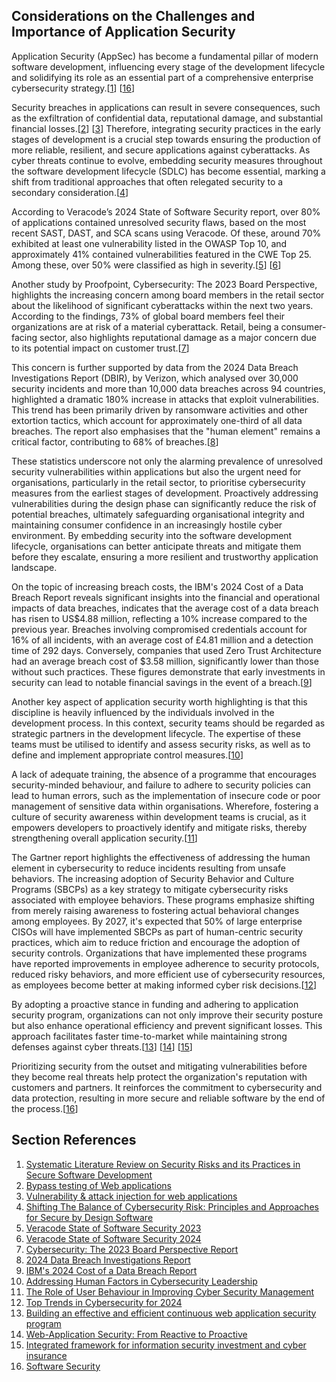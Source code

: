 ## Considerations on the Challenges and Importance of Application Security

Application Security (AppSec) has become a fundamental pillar of modern software development, influencing every stage of the development lifecycle and solidifying its role as an essential part of a comprehensive enterprise cybersecurity strategy.[[1](#ref-1)] [[16](#ref-16)]

Security breaches in applications can result in severe consequences, such as the exfiltration of confidential data, reputational damage, and substantial financial losses.[[2](#ref-2)] [[3](#ref-3)] Therefore, integrating security practices in the early stages of development is a crucial step towards ensuring the production of more reliable, resilient, and secure applications against cyberattacks. As cyber threats continue to evolve, embedding security measures throughout the software development lifecycle (SDLC) has become essential, marking a shift from traditional approaches that often relegated security to a secondary consideration.[[4](#ref-4)]

According to Veracode’s 2024 State of Software Security report, over 80% of applications contained unresolved security flaws, based on the most recent SAST, DAST, and SCA scans using Veracode. Of these, around 70% exhibited at least one vulnerability listed in the OWASP Top 10, and approximately 41% contained vulnerabilities featured in the CWE Top 25. Among these, over 50% were classified as high in severity.[[5](#ref-5)] [[6](#ref-6)]

Another study by Proofpoint, Cybersecurity: The 2023 Board Perspective, highlights the increasing concern among board members in the retail sector about the likelihood of significant cyberattacks within the next two years. According to the findings, 73% of global board members feel their organizations are at risk of a material cyberattack. Retail, being a consumer-facing sector, also highlights reputational damage as a major concern due to its potential impact on customer trust.[[7](#ref-7)]

This concern is further supported by data from the 2024 Data Breach Investigations Report (DBIR), by Verizon, which analysed over 30,000 security incidents and more than 10,000 data breaches across 94 countries, highlighted a dramatic 180% increase in attacks that exploit vulnerabilities. This trend has been primarily driven by ransomware activities and other extortion tactics, which account for approximately one-third of all data breaches. The report also emphasises that the "human element" remains a critical factor, contributing to 68% of breaches.[[8](#ref-8)]

These statistics underscore not only the alarming prevalence of unresolved security vulnerabilities within applications but also the urgent need for organisations, particularly in the retail sector, to prioritise cybersecurity measures from the earliest stages of development. Proactively addressing vulnerabilities during the design phase can significantly reduce the risk of potential breaches, ultimately safeguarding organisational integrity and maintaining consumer confidence in an increasingly hostile cyber environment. By embedding security into the software development lifecycle, organisations can better anticipate threats and mitigate them before they escalate, ensuring a more resilient and trustworthy application landscape.

On the topic of increasing breach costs, the IBM's 2024 Cost of a Data Breach Report reveals significant insights into the financial and operational impacts of data breaches, indicates that the average cost of a data breach has risen to US$4.88 million, reflecting a 10% increase compared to the previous year. Breaches involving compromised credentials account for 16% of all incidents, with an average cost of £4.81 million and a detection time of 292 days. Conversely, companies that used Zero Trust Architecture had an average breach cost of $3.58 million, significantly lower than those without such practices. These figures demonstrate that early investments in security can lead to notable financial savings in the event of a breach.[[9](#ref-9)]

Another key aspect of application security worth highlighting is that this discipline is heavily influenced by the individuals involved in the development process. In this context, security teams should be regarded as strategic partners in the development lifecycle. The expertise of these teams must be utilised to identify and assess security risks, as well as to define and implement appropriate control measures.[[10](#ref-10)]

A lack of adequate training, the absence of a programme that encourages security-minded behaviour, and failure to adhere to security policies can lead to human errors, such as the implementation of insecure code or poor management of sensitive data within organisations. Wherefore, fostering a culture of security awareness within development teams is crucial, as it empowers developers to proactively identify and mitigate risks, thereby strengthening overall application security.[[11](#ref-11)]

The Gartner report highlights the effectiveness of addressing the human element in cybersecurity to reduce incidents resulting from unsafe behaviors.  The increasing adoption of Security Behavior and Culture Programs (SBCPs) as a key strategy to mitigate cybersecurity risks associated with employee behaviors. These programs emphasize shifting from merely raising awareness to fostering actual behavioral changes among employees. By 2027, it's expected that 50% of large enterprise CISOs will have implemented SBCPs as part of human-centric security practices, which aim to reduce friction and encourage the adoption of security controls. Organizations that have implemented these programs have reported improvements in employee adherence to security protocols, reduced risky behaviors, and more efficient use of cybersecurity resources, as employees become better at making informed cyber risk decisions.[[12](#ref-12)]

By adopting a proactive stance in funding and adhering to application security program, organizations can not only improve their security posture but also enhance operational efficiency and prevent significant losses. This approach facilitates faster time-to-market while maintaining strong defenses against cyber threats.[[13](#ref-13)] [[14](#ref-14)] [[15](#ref-15)]

Prioritizing security from the outset and mitigating vulnerabilities before they become real threats help protect the organization's reputation with customers and partners. It reinforces the commitment to cybersecurity and data protection, resulting in more secure and reliable software by the end of the process.[[16](#ref-16)]

## Section References

1. <a name="ref-1"></a>[Systematic Literature Review on Security Risks and its Practices in Secure Software Development](https://ieeexplore.ieee.org/document/9669954) <!-- REF-34 -->
2. <a name="ref-2"></a>[Bypass testing of Web applications](https://ieeexplore.ieee.org/document/1383117) <!-- REF-38 -->
3. <a name="ref-3"></a>[Vulnerability & attack injection for web applications](https://ieeexplore.ieee.org/document/5270349) <!-- REF-39 -->
4. <a name="ref-4"></a>[Shifting The Balance of Cybersecurity Risk: Principles and Approaches for Secure by Design Software](https://www.cisa.gov/securebydesign) <!-- REF-40 -->
5. <a name="ref-5"></a>[Veracode State of Software Security 2023](https://www.veracode.com/state-software-security-2023-report) <!-- REF-42 -->
6. <a name="ref-6"></a>[Veracode State of Software Security 2024](https://www.veracode.com/sites/default/files/2024-02/SOSS-Report-2024.pdf) <!-- REF-43 -->
7. <a name="ref-7"></a>[Cybersecurity: The 2023 Board Perspective Report](https://www.proofpoint.com/us/resources/white-papers/board-perspective-report?utm_source=webinar) <!-- REF-44 -->
8. <a name="ref-8"></a>[2024 Data Breach Investigations Report](https://www.verizon.com/business/resources/reports/2024-dbir-data-breach-investigations-report.pdf) <!-- REF-45 -->
9. <a name="ref-9"></a>[IBM's 2024 Cost of a Data Breach Report](https://www.ibm.com/downloads/cas/50ALZL8W) <!-- REF-46 -->
10. <a name="ref-10"></a>[Addressing Human Factors in Cybersecurity Leadership](https://mdpi-res.com/d_attachment/jcp/jcp-02-00029/article_deploy/jcp-02-00029-v2.pdf?version=1658727040) <!-- REF-48 -->
11. <a name="ref-11"></a>[The Role of User Behaviour in Improving Cyber Security Management](https://doi.org/10.3389/fpsyg.2021.561011) <!-- REF-49 -->
12. <a name="ref-12"></a>[Top Trends in Cybersecurity for 2024](https://www.gartner.com/en/documents/5068031) <!-- REF-50 -->
13. <a name="ref-13"></a>[Building an effective and efficient continuous web application security program](https://10.1109/CyberSA.2016.7503287) <!-- REF-51 -->
14. <a name="ref-14"></a>[Web-Application Security: From Reactive to Proactive](https://www.doi.org/10.1109/MITP.2010.117) <!-- REF-52 -->
15. <a name="ref-15"></a>[Integrated framework for information security investment and cyber insurance](https://doi.org/10.1016/j.pacfin.2019.101173) <!-- REF-53 -->
16. <a name="ref-16"></a>[Software Security](https://www.doi.org/10.1109/MSECP.2004.1281254) <!-- REF-54 -->